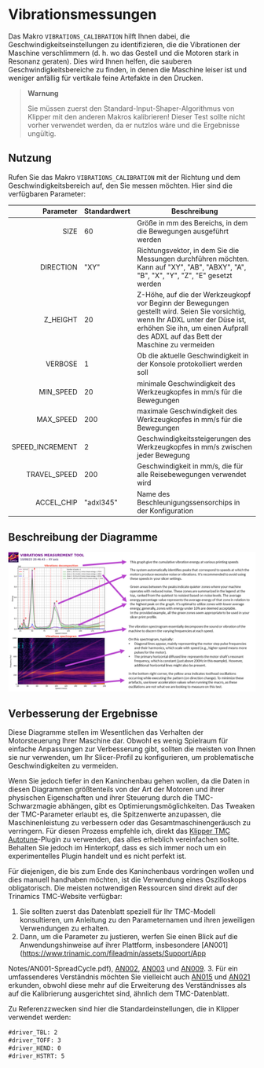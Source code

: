 # Vibrationsmessungen

Das Makro `VIBRATIONS_CALIBRATION` hilft Ihnen dabei, die Geschwindigkeitseinstellungen zu identifizieren, die die Vibrationen der Maschine verschlimmern (d. h. wo das Gestell und die Motoren stark in Resonanz geraten). Dies wird Ihnen helfen, die sauberen Geschwindigkeitsbereiche zu finden, in denen die Maschine leiser ist und weniger anfällig für vertikale feine Artefakte in den Drucken.

  > **Warnung**
  >
  > Sie müssen zuerst den Standard-Input-Shaper-Algorithmus von Klipper mit den anderen Makros kalibrieren! Dieser Test sollte nicht vorher verwendet werden, da er nutzlos wäre und die Ergebnisse ungültig.

## Nutzung

Rufen Sie das Makro `VIBRATIONS_CALIBRATION` mit der Richtung und dem Geschwindigkeitsbereich auf, den Sie messen möchten. Hier sind die verfügbaren Parameter:

| Parameter | Standardwert | Beschreibung |
|-----------:|---------------|-------------|
|SIZE|60|Größe in mm des Bereichs, in dem die Bewegungen ausgeführt werden|
|DIRECTION|"XY"|Richtungsvektor, in dem Sie die Messungen durchführen möchten. Kann auf "XY", "AB", "ABXY", "A", "B", "X", "Y", "Z", "E" gesetzt werden|
|Z_HEIGHT|20|Z-Höhe, auf die der Werkzeugkopf vor Beginn der Bewegungen gestellt wird. Seien Sie vorsichtig, wenn Ihr ADXL unter der Düse ist, erhöhen Sie ihn, um einen Aufprall des ADXL auf das Bett der Maschine zu vermeiden|
|VERBOSE|1|Ob die aktuelle Geschwindigkeit in der Konsole protokolliert werden soll|
|MIN_SPEED|20|minimale Geschwindigkeit des Werkzeugkopfes in mm/s für die Bewegungen|
|MAX_SPEED|200|maximale Geschwindigkeit des Werkzeugkopfes in mm/s für die Bewegungen|
|SPEED_INCREMENT|2|Geschwindigkeitssteigerungen des Werkzeugkopfes in mm/s zwischen jeder Bewegung|
|TRAVEL_SPEED|200|Geschwindigkeit in mm/s, die für alle Reisebewegungen verwendet wird|
|ACCEL_CHIP|"adxl345"|Name des Beschleunigungssensorchips in der Konfiguration|

## Beschreibung der Diagramme

![](./images/vibrations_graphs/vibration_graph_explanation.png)

## Verbesserung der Ergebnisse

Diese Diagramme stellen im Wesentlichen das Verhalten der Motorsteuerung Ihrer Maschine dar. Obwohl es wenig Spielraum für einfache Anpassungen zur Verbesserung gibt, sollten die meisten von Ihnen sie nur verwenden, um Ihr Slicer-Profil zu konfigurieren, um problematische Geschwindigkeiten zu vermeiden.

Wenn Sie jedoch tiefer in den Kaninchenbau gehen wollen, da die Daten in diesen Diagrammen größtenteils von der Art der Motoren und ihrer physischen Eigenschaften und ihrer Steuerung durch die TMC-Schwarzmagie abhängen, gibt es Optimierungsmöglichkeiten. Das Tweaken der TMC-Parameter erlaubt es, die Spitzenwerte anzupassen, die Maschinenleistung zu verbessern oder das Gesamtmaschinengeräusch zu verringern. Für diesen Prozess empfehle ich, direkt das [Klipper TMC Autotune](https://github.com/andrewmcgr/klipper_tmc_autotune)-Plugin zu verwenden, das alles erheblich vereinfachen sollte. Behalten Sie jedoch im Hinterkopf, dass es sich immer noch um ein experimentelles Plugin handelt und es nicht perfekt ist.

Für diejenigen, die bis zum Ende des Kaninchenbaus vordringen wollen und dies manuell handhaben möchten, ist die Verwendung eines Oszilloskops obligatorisch. Die meisten notwendigen Ressourcen sind direkt auf der Trinamics TMC-Website verfügbar:
  1. Sie sollten zuerst das Datenblatt speziell für Ihr TMC-Modell konsultieren, um Anleitung zu den Parameternamen und ihren jeweiligen Verwendungen zu erhalten.
  2. Dann, um die Parameter zu justieren, werfen Sie einen Blick auf die Anwendungshinweise auf ihrer Plattform, insbesondere [AN001](https://www.trinamic.com/fileadmin/assets/Support/App

Notes/AN001-SpreadCycle.pdf), [AN002](https://www.trinamic.com/fileadmin/assets/Support/AppNotes/AN002-StallGuard2.pdf), [AN003](https://www.trinamic.com/fileadmin/assets/Support/AppNotes/AN003_-_DcStep_Basics_and_Wizard.pdf) und [AN009](https://www.trinamic.com/fileadmin/assets/Support/AppNotes/AN009_Tuning_coolStep.pdf).
  3. Für ein umfassenderes Verständnis möchten Sie vielleicht auch [AN015](https://www.trinamic.com/fileadmin/assets/Support/AppNotes/AN015-StealthChop_Performance.pdf) und [AN021](https://www.trinamic.com/fileadmin/assets/Support/AppNotes/AN021-StealthChop_Performance_comparison_V1.12.pdf) erkunden, obwohl diese mehr auf die Erweiterung des Verständnisses als auf die Kalibrierung ausgerichtet sind, ähnlich dem TMC-Datenblatt.

Zu Referenzzwecken sind hier die Standardeinstellungen, die in Klipper verwendet werden:
```
#driver_TBL: 2
#driver_TOFF: 3
#driver_HEND: 0
#driver_HSTRT: 5
```
